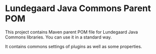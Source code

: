 # Lundegaard Java Commons Parent POM

This project contains Maven parent POM file for Lundegaard Java Commons libraries. You can use it in a standard way.

It contains commons settings of plugins as well as some properties. 
